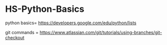 # HS-Python-Basics
python basics= https://developers.google.com/edu/python/lists

git commands = https://www.atlassian.com/git/tutorials/using-branches/git-checkout